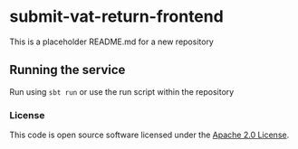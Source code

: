 
# submit-vat-return-frontend
This is a placeholder README.md for a new repository

## Running the service

Run using `sbt run` or use the run script within the repository

### License
This code is open source software licensed under the [Apache 2.0 License]("http://www.apache.org/licenses/LICENSE-2.0.html").
